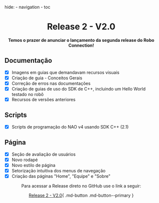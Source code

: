 hide:
    - navigation
    - toc

<center>

# Release 2 - V2.0
**Temos o prazer de anunciar o lançamento da segunda release do Robo Connection!**

</center>

## Documentação

- [x] Imagens em guias que demandavam recursos visuais
- [x] Criação de guia - Conceitos Gerais
- [x] Correção de erros nas documentações
- [x] Criação de guias de uso do SDK de C++, incluindo um Hello World testado no robô
- [x] Recursos de versões anteriores

## Scripts

- [x] Scripts de programação do NAO v4 usando SDK C++ (2.1)

## Página

- [x] Seção de avaliação de usuários
- [x] Novo rodapé
- [x] Novo estilo de página
- [x] Setorização intuitiva dos menus de navegação
- [x] Criação das páginas "Home", "Equipe" e "Sobre"

<center>

Para acessar a Release direto no GitHub use o link a seguir:
</br>

[Release 2 - V2.0](https://github.com/ResidenciaTICBrisa/03_Robotica/releases/tag/v2.0){ .md-button .md-button--primary }

</center>
